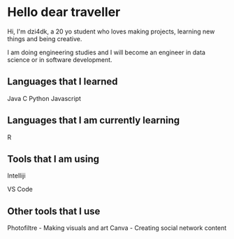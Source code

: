 # Hello dear traveller

Hi, I'm dzi4dk, a 20 yo student who loves making projects, learning new things and being creative.

I am doing engineering studies and I will become an engineer in data science or in software development.

## Languages that I learned

Java
C
Python
Javascript

## Languages that I am currently learning

R

## Tools that I am using

Intelliji 

VS Code

## Other tools that I use

Photofiltre  - Making visuals and art
Canva  - Creating social network content



